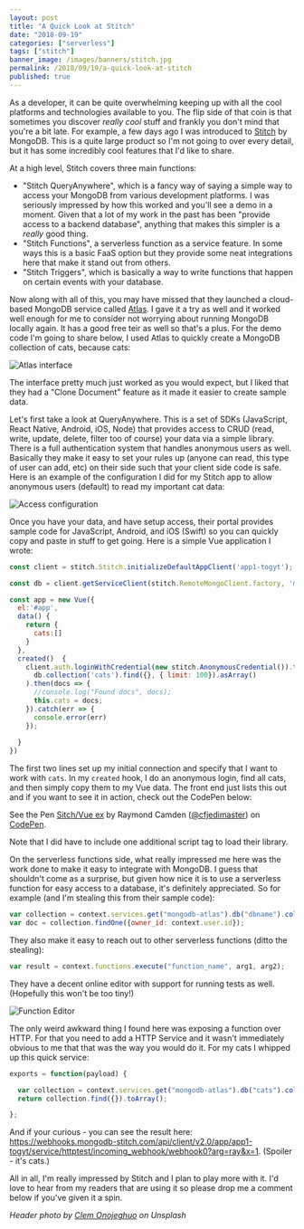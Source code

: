```yaml
---
layout: post
title: "A Quick Look at Stitch"
date: "2018-09-19"
categories: ["serverless"]
tags: ["stitch"]
banner_image: /images/banners/stitch.jpg
permalink: /2018/09/19/a-quick-look-at-stitch
published: true
---
```


As a developer, it can be quite overwhelming keeping up with all the cool platforms and technologies available to you. The flip side of that coin is that sometimes you discover *really cool* stuff and frankly you don't mind that you're a bit late. For example, a few days ago I was introduced to [Stitch](https://www.mongodb.com/cloud/stitch) by MongoDB. This is a quite large product so I'm not going to over every detail, but it has some incredibly cool features that I'd like to share.

At a high level, Stitch covers three main functions:

* "Stitch QueryAnywhere", which is a fancy way of saying a simple way to access your MongoDB from various development platforms. I was seriously impressed by how this worked and you'll see a demo in a moment. Given that a lot of my work in the past has been "provide access to a backend database", anything that makes this simpler is a *really* good thing.
* "Stitch Functions", a serverless function as a service feature. In some ways this is a basic FaaS option but they provide some neat integrations here that make it stand out from others.
* "Stitch Triggers", which is basically a way to write functions that happen on certain events with your database.

Now along with all of this, you may have missed that they launched a cloud-based MongoDB service called [Atlas](https://www.mongodb.com/cloud/atlas/lp/general/try). I gave it a try as well and it worked well enough for me to consider not worrying about running MongoDB locally again. It has a good free teir as well so that's a plus. For the demo code I'm going to share below, I used Atlas to quickly create a MongoDB collection of cats, because cats:

<img src="https://static.raymondcamden.com/images/2018/09/stitch1.jpg" alt="Atlas interface" class="imgborder">

The interface pretty much just worked as you would expect, but I liked that they had a "Clone Document" feature as it made it easier to create sample data.

Let's first take a look at QueryAnywhere. This is a set of SDKs (JavaScript, React Native, Android, iOS, Node) that provides access to CRUD (read, write, update, delete, filter too of course) your data via a simple library. There is a full authentication system that handles anonymous users as well. Basically they make it easy to set your rules up (anyone can read, this type of user can add, etc) on their side such that your client side code is safe. Here is an example of the configuration I did for my Stitch app to allow anonymous users (default) to read my important cat data:

<img src="https://static.raymondcamden.com/images/2018/09/stitch2.jpg" alt="Access configuration" class="imgborder">

Once you have your data, and have setup access, their portal provides sample code for JavaScript, Android, and iOS (Swift) so you can quickly copy and paste in stuff to get going. Here is a simple Vue application I wrote:

```js
const client = stitch.Stitch.initializeDefaultAppClient('app1-togyt');

const db = client.getServiceClient(stitch.RemoteMongoClient.factory, 'mongodb-atlas').db('cats');

const app = new Vue({
  el:'#app',
  data() {
    return {
      cats:[]
    }
  },
  created()  {
    client.auth.loginWithCredential(new stitch.AnonymousCredential()).then(user => 
      db.collection('cats').find({}, { limit: 100}).asArray()
    ).then(docs => {
      //console.log("Found docs", docs);
      this.cats = docs;
    }).catch(err => {
      console.error(err)
    });
    
  }
})
```

The first two lines set up my initial connection and specify that I want to work with `cats`. In my `created` hook, I do an anonymous login, find all cats, and then simply copy them to my Vue data. The front end just lists this out and if you want to see it in action, check out the CodePen below:

<p data-height="265" data-theme-id="0" data-slug-hash="gdQvXG" data-default-tab="js,result" data-user="cfjedimaster" data-pen-title="Sitch/Vue ex" class="codepen">See the Pen <a href="https://codepen.io/cfjedimaster/pen/gdQvXG/">Sitch/Vue ex</a> by Raymond Camden (<a href="https://codepen.io/cfjedimaster">@cfjedimaster</a>) on <a href="https://codepen.io">CodePen</a>.</p>
<script async src="https://static.codepen.io/assets/embed/ei.js"></script>

Note that I did have to include one additional script tag to load their library. 

On the serverless functions side, what really impressed me here was the work done to make it easy to integrate with MongoDB. I guess that shouldn't come as a surprise, but given how nice it is to use a serverless function for easy access to a database, it's definitely appreciated. So for example (and I'm stealing this from their sample code):

```js
var collection = context.services.get("mongodb-atlas").db("dbname").collection("coll_name");
var doc = collection.findOne({owner_id: context.user.id});
```

They also make it easy to reach out to other serverless functions (ditto the stealing):

```js
var result = context.functions.execute("function_name", arg1, arg2);
```

They have a decent online editor with support for running tests as well. (Hopefully this won't be too tiny!)

<img src="https://static.raymondcamden.com/images/2018/09/stitch3.jpg" alt="Function Editor" class="imgborder">

The only weird awkward thing I found here was exposing a function over HTTP. For that you need to add a HTTP Service and it wasn't immediately obvious to me that that was the way you would do it. For my cats I whipped up this quick service:

```js
exports = function(payload) {

  var collection = context.services.get("mongodb-atlas").db("cats").collection("cats");
  return collection.find({}).toArray();

};
```

And if your curious - you can see the result here: <https://webhooks.mongodb-stitch.com/api/client/v2.0/app/app1-togyt/service/httptest/incoming_webhook/webhook0?arg=ray&x=1>. (Spoiler - it's cats.) 

All in all, I'm really impressed by Stitch and I plan to play more with it. I'd love to hear from my readers that are using it so please drop me a comment below if you've given it a spin.

<i>Header photo by <a href="https://unsplash.com/photos/93x6yZautvA?utm_source=unsplash&utm_medium=referral&utm_content=creditCopyText">Clem Onojeghuo</a> on Unsplash</i>